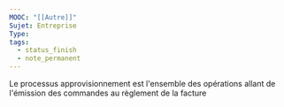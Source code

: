 ```yaml
---
MOOC: "[[Autre]]"
Sujet: Entreprise
Type: 
tags:
  - status_finish
  - note_permanent
---
```

Le processus approvisionnement est l'ensemble des opérations allant de l'émission des commandes au règlement de la facture